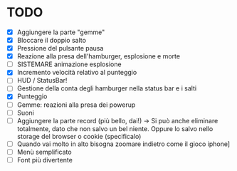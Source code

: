 # TODO
- [x] Aggiungere la parte "gemme"
- [x] Bloccare il doppio salto
- [x] Pressione del pulsante pausa
- [x] Reazione alla presa dell'hamburger, esplosione e morte
- [ ] SISTEMARE animazione esplosione
- [x] Incremento velocità relativo al punteggio
- [ ] HUD / StatusBar!
- [ ] Gestione della conta degli hamburger nella status bar e i salti
- [x] Punteggio
- [ ] Gemme: reazioni alla presa dei powerup
- [ ] Suoni
- [ ] Aggiungere la parte record (più bello, dai!) -> Si può anche eliminare totalmente, 
      dato che non salvo un bel niente. Oppure lo salvo nello storage del browser o cookie (specificalo)
- [ ] Quando vai molto in alto bisogna zoomare indietro come il gioco iphone]
- [ ] Menù semplificato
- [ ] Font più divertente